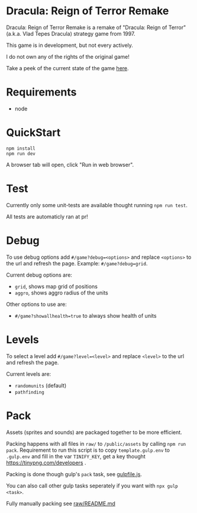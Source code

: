 # Dracula: Reign of Terror Remake

Dracula: Reign of Terror Remake is a remake of "Dracula: Reign of Terror" (a.k.a. Vlad Tepes Dracula) strategy game from 1997.

This game is in development, but not every actively.

I do not own any of the rights of the original game!

Take a peek of the current state of the game [here](https://stevensnoeijen.github.io/drotr/).

# Requirements

- node

# QuickStart

```
npm install
npm run dev
```

A browser tab will open, click "Run in web browser".

# Test

Currently only some unit-tests are available thought running `npm run test`.

All tests are automaticly ran at pr!

# Debug

To use debug options add `#/game?debug=<options>` and replace `<options>` to the url and refresh the page.
Example: `#/game?debug=grid`.

Current debug options are:

- `grid`, shows map grid of positions
- `aggro`, shows aggro radius of the units

Other options to use are:

- `#/game?showallhealth=true` to always show health of units

# Levels

To select a level add `#/game?level=<level>` and replace `<level>` to the url and refresh the page.

Current levels are:

- `randomunits` (default)
- `pathfinding`

# Pack

Assets (sprites and sounds) are packaged together to be more efficient.

Packing happens with all files in `raw/` to `/public/assets` by calling `npm run pack`.
Requirement to run this script is to copy `template.gulp.env` to `.gulp.env` and fill in the var `TINIFY_KEY`, get a key thought https://tinypng.com/developers .

Packing is done though gulp's `pack` task, see [gulpfile.js](./gulpfile.js).

You can also call other gulp tasks seperately if you want with `npx gulp <task>`.

Fully manually packing see [raw/README.md](raw/README.md)
